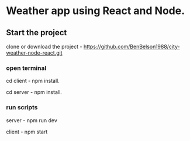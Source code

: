 ﻿# Weather app using React and Node.
 
 ## Start the project
 clone or download the project - https://github.com/BenBelson1988/city-weather-node-react.git
 
 ### open terminal
 cd client - npm install.

 cd server - npm install.
  
 ### run scripts
 server - npm run dev
 
 client - npm start

